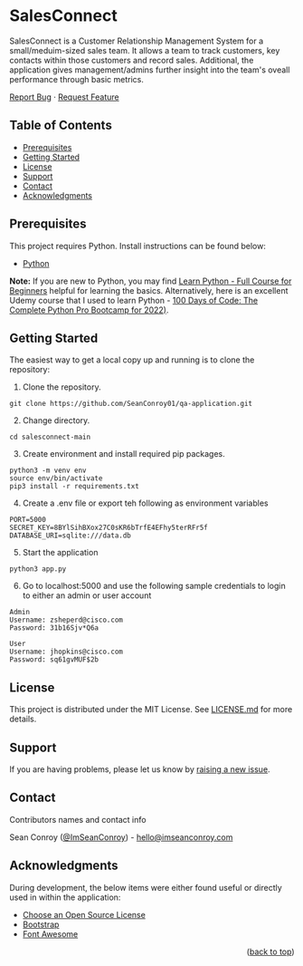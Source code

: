 # SalesConnect

SalesConnect is a Customer Relationship Management System for a small/meduim-sized sales team. It allows a team to track customers, key contacts within those customers and record sales. Additional, the application gives management/admins further insight into the team's oveall performance through basic metrics.

<div>
  <p>
    <a href="https://github.com/SeanConroy01/qa-application/issues">Report Bug</a>
    ·
    <a href="https://github.com/SeanConroy01/qa-application/issues">Request Feature</a>
  </p>
</div>


## Table of Contents

- [Prerequisites](#prerequisites)
- [Getting Started](#getting-started)
- [License](#license)
- [Support](#support)
- [Contact](#contact)
- [Acknowledgments](#acknowledgments)

## Prerequisites

This project requires Python. Install instructions can be found below:

- [Python](https://www.python.org/downloads/)

**Note:** If you are new to Python, you may find
[Learn Python - Full Course for Beginners](https://www.youtube.com/watch?v=rfscVS0vtbw)
helpful for learning the basics. Alternatively, here is an excellent Udemy course that I used to learn Python - [100 Days of Code: The Complete Python Pro Bootcamp for 2022)](https://www.udemy.com/course/100-days-of-code/?src=sac&kw=100+days).

## Getting Started

The easiest way to get a local copy up and running is to clone the repository:

1. Clone the repository.
```
git clone https://github.com/SeanConroy01/qa-application.git
```
2. Change directory.
```
cd salesconnect-main
```
3. Create environment and install required pip packages.
```
python3 -m venv env
source env/bin/activate
pip3 install -r requirements.txt
```
4. Create a .env file or export teh following as environment variables
```
PORT=5000
SECRET_KEY=8BYlSihBXox27C0sKR6bTrfE4EFhy5terRFr5f
DATABASE_URI=sqlite:///data.db
```
5. Start the application
```
python3 app.py
```
6. Go to localhost:5000 and use the following sample credentials to login to either an admin or user account
```
Admin
Username: zsheperd@cisco.com
Password: 31b16Sjv*Q6a

User
Username: jhopkins@cisco.com
Password: sq61gvMUF$2b
```

## License

This project is distributed under the MIT License. See [LICENSE.md](LICENSE.md) for more details.

## Support

If you are having problems, please let us know by [raising a new issue](https://github.com/SeanConroy01/qa-application/issues/new/choose).

## Contact

Contributors names and contact info

Sean Conroy ([@ImSeanConroy](https://twitter.com/ImSeanConroy)) - [hello@imseanconroy.com](hello@imseanconroy.com)

## Acknowledgments

During development, the below items were either found useful or directly used in within the application: 

* [Choose an Open Source License](https://choosealicense.com)
* [Bootstrap](https://getbootstrap.com)
* [Font Awesome](https://fontawesome.com)

<p align="right">(<a href="#top">back to top</a>)</p>
